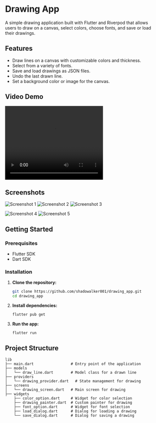 # Drawing App

A simple drawing application built with Flutter and Riverpod that allows users to draw on a canvas, select colors, choose fonts, and save or load their drawings.

## Features

- Draw lines on a canvas with customizable colors and thickness.
- Select from a variety of fonts.
- Save and load drawings as JSON files.
- Undo the last drawn line.
- Set a background color or image for the canvas.

## Video Demo

<video width="320" height="240" controls>
  <source src="assets/demo/20240717204904.mp4" type="video/mp4">
  Your browser does not support the video tag.
</video>

## Screenshots

![Screenshot 1](assets/screenshots/Screenshot_1721249319.png) ![Screenshot 2](assets/screenshots/Screenshot_1721249336.png) ![Screenshot 3](assets/screenshots/Screenshot_1721249350.png)

![Screenshot 4](assets/screenshots/Screenshot_1721249371.png) ![Screenshot 5](assets/screenshots/Screenshot_1721248832.png)

## Getting Started

### Prerequisites

- Flutter SDK
- Dart SDK

### Installation

1. **Clone the repository:**
    ```bash
    git clone https://github.com/shadowalker001/drawing_app.git
    cd drawing_app
    ```

2. **Install dependencies:**
    ```bash
    flutter pub get
    ```

3. **Run the app:**
    ```bash
    flutter run
    ```

## Project Structure

```plaintext
lib
├── main.dart                 # Entry point of the application
├── models
│   └── draw_line.dart        # Model class for a drawn line
├── providers
│   └── drawing_provider.dart   # State management for drawing
├── screens
│   └── drawing_screen.dart   # Main screen for drawing
├── widgets
    ├── color_option.dart     # Widget for color selection
    ├── drawing_painter.dart  # Custom painter for drawing
    ├── font_option.dart      # Widget for font selection
    ├── load_dialog.dart      # Dialog for loading a drawing
    └── save_dialog.dart      # Dialog for saving a drawing
